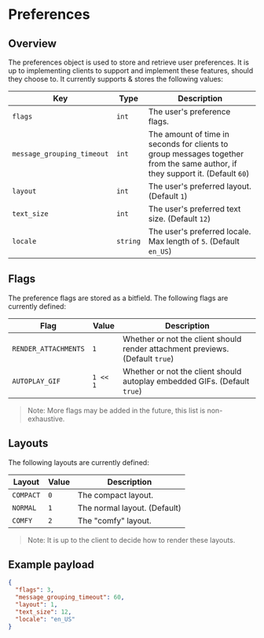 # Preferences

## Overview

The preferences object is used to store and retrieve user preferences. It is up to implementing clients to support and implement these features, should they choose to. It currently supports & stores the following values:

| Key | Type | Description |
| --- | --- | --- |
| `flags` | `int` | The user's preference flags. |
| `message_grouping_timeout` | `int` | The amount of time in seconds for clients to group messages together from the same author, if they support it. (Default `60`) |
| `layout` | `int` | The user's preferred layout. (Default `1`) |
| `text_size` | `int` | The user's preferred text size. (Default `12`) |
| `locale` | `string` | The user's preferred locale. Max length of `5`. (Default `en_US`) |

## Flags

The preference flags are stored as a bitfield. The following flags are currently defined:

| Flag | Value | Description |
| --- | --- | --- |
| `RENDER_ATTACHMENTS` | `1` | Whether or not the client should render attachment previews. (Default `true`) |
| `AUTOPLAY_GIF` | `1 << 1` | Whether or not the client should autoplay embedded GIFs. (Default `true`) |

> Note: More flags may be added in the future, this list is non-exhaustive.

## Layouts

The following layouts are currently defined:

| Layout | Value | Description |
| --- | --- | --- |
| `COMPACT` | `0` | The compact layout. |
| `NORMAL` | `1` | The normal layout. (Default) |
| `COMFY` | `2` | The "comfy" layout. |

> Note: It is up to the client to decide how to render these layouts.

## Example payload

```json
{
  "flags": 3,
  "message_grouping_timeout": 60,
  "layout": 1,
  "text_size": 12,
  "locale": "en_US"
}
```
